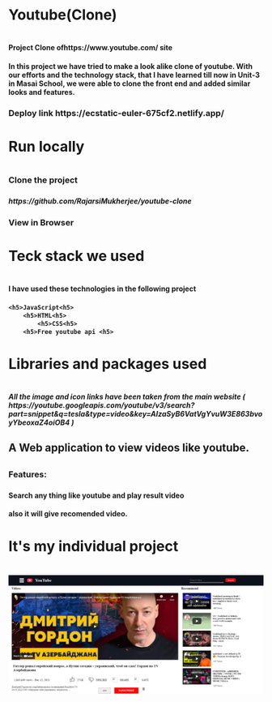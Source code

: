<h1>Youtube(Clone)<h1>
<h4>Project Clone ofhttps://www.youtube.com/ site<h4>
<h4>In this project we have tried to make a look alike clone of youtube. With our efforts and the technology stack, that I have learned till now in Unit-3 in Masai School, we were able to clone the front end and added similar looks and features.<h4>
  
<h3>Deploy link https://ecstatic-euler-675cf2.netlify.app/ <h3>
	
<h1>Run locally<h1>
<h3>Clone the project<h3>
<h5>https://github.com/RajarsiMukherjee/youtube-clone<h5>
 
<h3>View in Browser<h3>
 
	
<h1>Teck stack we used<h1>
<h4>I have used these technologies in the following project<h4>
 
	<h5>JavaScript<h5>
		<h5>HTML<h5>
			<h5>CSS<h5>
        <h5>Free youtube api <h5>
				 
						 
							
							
<h1>Libraries and packages used<h1>
	<h5>All the image and icon links have been taken from the main website ( https://youtube.googleapis.com/youtube/v3/search?part=snippet&q=tesla&type=video&key=AIzaSyB6VatVgYvuW3E863bvoyYbeoxaZ4oiOB4 )<h5>
    
<h2>A Web application to view videos like youtube. <h2>
<h3>Features:<h3>
  <h4>Search any thing like youtube and play result video<h4>
  <h4>also it will give recomended video.<h4>
		 
								
<h1>It's my individual project<h1>
	 <img src="https://raw.githubusercontent.com/RajarsiMukherjee/youtube-clone/main/youtube.png" alt="project pik">
